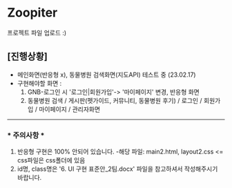 # Zoopiter
프로젝트 파일 업로드 :)
## [진행상황]
- 메인화면(반응형 x), 동물병원 검색화면(지도API) 테스트 중 (23.02.17)  
- 구현해야할 화면 : 
  1. GNB-로그인 시 '로그인|회원가입'-> '마이페이지' 변경, 반응형 화면
  2. 동물병원 검색 / 게시판(펫가이드, 커뮤니티, 동물병원 후기) / 로그인 / 회원가입 / 마이페이지 / 관리자화면
* * *
### * 주의사항 *
1. 반응형 구현은 100% 안되어 있습니다. -해당 파일: main2.html, layout2.css <= css파일은 css폴더에 있음
2. id명, class명은 '6. UI 구현 표준안_2팀.docx' 파일을 참고하셔서 작성해주시기 바랍니다.
  
